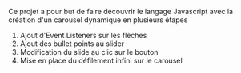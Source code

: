 Ce projet a pour but de faire découvrir le langage Javascript avec la création d'un carousel dynamique en plusieurs étapes
  1) Ajout d'Event Listeners sur les flèches
  2) Ajout des bullet points au slider
  3) Modification du slide au clic sur le bouton
  4) Mise en place du défilement infini sur le carousel
